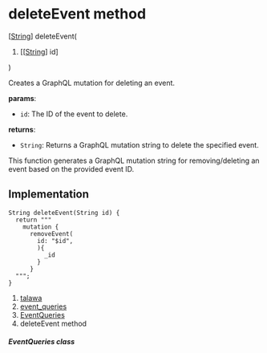 
<div>

# deleteEvent method

</div>


[[String](https://api.flutter.dev/flutter/dart-core/String-class.html)]
deleteEvent(

1.  [[[String](https://api.flutter.dev/flutter/dart-core/String-class.md)]
    id]

)



Creates a GraphQL mutation for deleting an event.

**params**:

-   `id`: The ID of the event to delete.

**returns**:

-   `String`: Returns a GraphQL mutation string to delete the specified
    event.

This function generates a GraphQL mutation string for removing/deleting
an event based on the provided event ID.



## Implementation

``` language-dart
String deleteEvent(String id) {
  return """
    mutation {
      removeEvent(
        id: "$id",
        ){
          _id
        }
      }
  """;
}
```







1.  [talawa](../../index.md)
2.  [event_queries](../../utils_event_queries/)
3.  [EventQueries](../../utils_event_queries/EventQueries-class.md)
4.  deleteEvent method

##### EventQueries class







